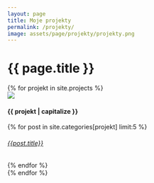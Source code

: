 ```yaml
---
layout: page
title: Moje projekty
permalink: /projekty/
image: assets/page/projekty/projekty.png
---
```

 

<h1>  {{ page.title }} </h1>

<div class="container row">
{% for projekt in site.projects %}
    <!--PROJECT-->
    <div class="card blog-post">
      <!--THUMBNAIL-->
      <a href="{{ site.categories[projekt][0].url }}" data-disqus-identifier="{{ post.url }}" >
        <img class="card-img-top" src="{{site.url}}{{site.baseurl}}/assets/blog/{{ site.categories[projekt][0].thumbnail }}">
      </a>
      <!--TITLE-->
      <div class="card-body center">
        <!--TITLE-->
        <h4 class="card-title">{{ projekt | capitalize }}</h4>
        {% for post in site.categories[projekt] limit:5 %}
          <h6 class="card-subtitle mb-2 "><a href="{{ site.baseurl }}{{ post.url }}">{{post.title}}</a></h6>
        {% endfor %}
        <!--<a href="{{ post.url | prepend: site.baseurl }}" data-disqus-identifier="{{ post.url }}" class="btn btn-primary btn-lg">Read</a>-->
      </div>
    </div>     
{% endfor %}
</div>
